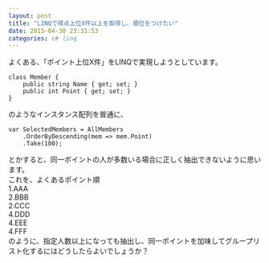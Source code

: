 ```yaml
---
layout: post
title: "LINQで得点上位X件以上を取得し、順位をつけたい"
date: 2015-04-30 23:33:53
categories: c# linq
---
```

<p>よくある、「ポイント上位X件」をLINQで実現しようとしています。</p>

<pre><code>class Member {
    public string Name { get; set; }
    public int Point { get; set; }
}
</code></pre>

<p>のようなインスタンス配列を普通に、</p>

<pre><code>var SelectedMembers = AllMembers
    .OrderByDescending(mem =&gt; mem.Point)
    .Take(100);
</code></pre>

<p>とかすると、同一ポイントの人が多数いる場合に正しく抽出できないように思います。<br>
これを、よくあるポイント順<br>
1.AAA<br>
2.BBB<br>
2.CCC<br>
4.DDD<br>
4.EEE<br>
4.FFF<br>
のように、指定人数以上になっても抽出し、同一ポイントを加味してグループリスト化するにはどうしたらよいでしょうか？</p>
